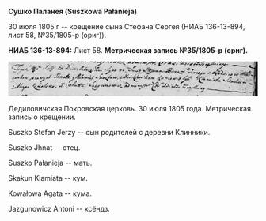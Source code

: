 **Сушко Паланея (Suszkowa Pałanieja)**

30 июля 1805 г -- крещение сына Стефана Сергея (НИАБ 136-13-894, лист
58, №35/1805-р (ориг)).

**НИАБ 136-13-894:** Лист 58. **Метрическая запись №35/1805-р (ориг).**

![](./media/23f70b33fed56d3531ef1e445d3d9510ffcdcccc.png)

Дедиловичская Покровская церковь. 30 июля 1805 года. Метрическая запись
о крещении.

Suszko Stefan Jerzy -- сын родителей с деревни Клинники.

Suszko Jhnat -- отец.

Suszko Pałanieja -- мать.

Skakun Klamiata -- кум.

Kowałowa Agata -- кума.

Jazgunowicz Antoni -- ксёндз.
